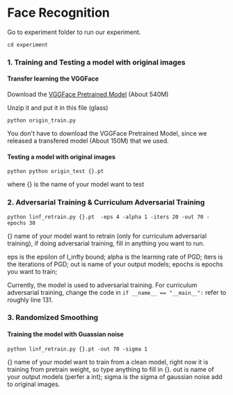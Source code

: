 # Face Recognition 

Go to experiment folder to run our experiment.
```
cd experiment 
```

### 1. Training and Testing a model with original images
#### Transfer learning the VGGFace 
Download the [VGGFace Pretrained Model](http://www.robots.ox.ac.uk/~vgg/software/vgg_face/src/vgg_face_torch.tar.gz) (About 540M)

Unzip it and put it in this file (glass) 
```
python origin_train.py
```
You don't have to download the VGGFace Pretrained Model, since we released a transfered model (About 150M) that we used.

#### Testing a model with original images
```
python python origin_test {}.pt
```
where {} is the name of your model want to test


### 2. Adversarial Training & Curriculum Adversarial Training

```
python linf_retrain.py {}.pt  -eps 4 -alpha 1 -iters 20 -out 70 -epochs 30
```
{} name of your model want to retrain (only for curriculum adversarial training), if doing adversarial training, fill in anything you want to run.

eps is the epsilon of l_infty bound;
alpha is the learning rate of PGD;
iters is the iterations of PGD; 
out is name of your output models; 
epochs is epochs you want to train; 

Currently, the model is used to adversarial training. For curriculum adversarial training, 
change the code in ```if __name__ == "__main__":``` refer to roughly line 131. 


### 3. Randomized Smoothing 

#### Training the model with Guassian noise
```
python linf_retrain.py {}.pt -out 70 -sigma 1
```
{} name of your model want to train from a clean model, right now it is training from pretrain weight,
so type anything to fill in {}. out is name of your output models (perfer a int); sigma is the sigma of gaussian noise add to original images.









